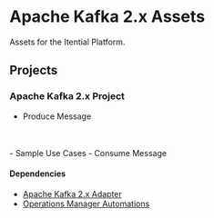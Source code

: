 # Apache Kafka 2.x Assets
Assets for the Itential Platform.

## Projects

### Apache Kafka 2.x Project
- Produce Message
<br />
<br />
- Sample Use Cases
    - Consume Message

#### Dependencies
- [Apache Kafka 2.x Adapter](https://gitlab.com/itentialopensource/adapters/adapter-kafkav2)
- [Operations Manager Automations](./Automations/)

